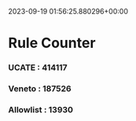2023-09-19 01:56:25.880296+00:00
# Rule Counter 
 ### UCATE : 414117

 ### Veneto : 187526

 ### Allowlist : 13930